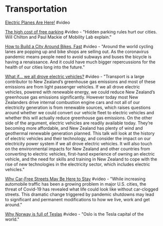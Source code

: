 # Transportation

[Electric Planes Are Here!](https://www.youtube.com/watch?v=Kb3OmhO7_ao&list=PLIilwIraDV2LQHeTYrboyJ7VGzGImXjoz&index=2) \#video

[The high cost of free parking](https://www.youtube.com/watch?v=Akm7ik-H_7U&list=PLIilwIraDV2LQHeTYrboyJ7VGzGImXjoz&index=2) \#video - "Hidden parking rules hurt our cities. Will Chilton and Paul Mackie of Mobility Lab explain."

[How to Build a City Around Bikes, Fast](https://www.youtube.com/watch?v=h-I6HFQXquU) \#video - "Around the world cycling lanes are popping up and bike shops are selling out. As the coronavirus pandemic means people need to avoid subways and buses the bicycle is having a renaissance. And it could have much bigger repercussions for the health of our cities long into the future."

[What if... we all drove electric vehicles?](https://www.youtube.com/watch?v=9gRS7PK6TP0&list=PLIilwIraDV2LQHeTYrboyJ7VGzGImXjoz&index=2) \#video - "Transport is a large contributor to New Zealand’s greenhouse gas emissions and most of these emissions are from light passenger vehicles. If we all drove electric vehicles, powered with renewable energy, we could reduce New Zealand’s greenhouse gas emissions significantly. However today most New Zealanders drive internal combustion engine cars and not all of our electricity generation is from renewable sources, which raises questions around whether we could convert our vehicle fleet to electric vehicles and whether this will actually reduce greenhouse gas emissions. On the other side of the argument, electric vehicles are readily available today. They’re becoming more affordable, and New Zealand has plenty of wind and geothermal renewable generation planned. This talk will look at the history of electric vehicles and their technology, and consider the impact on our electricity power system if we all drove electric vehicles. It will also touch on the environmental impacts for New Zealand and other countries from converting to electric vehicles, first-hand experience of owning an electric vehicle, and the need for skills and training in New Zealand to cope with the rise of new technologies in the electricity sector, which includes electric vehicles."

[Why Car-Free Streets May Be Here to Stay](https://www.youtube.com/watch?v=b2HvW2iGNRk) \#video - "While increasing automobile traffic has been a growing problem in major U.S. cities, the threat of Covid-19 has revealed what life could look like without car-clogged streets. This dramatic change triggered by pandemic shutdowns may lead to significant and permanent modifications to how we live, work and get around."

[Why Norway is full of Teslas](https://www.youtube.com/watch?v=zSjYra7cYqY&list=PLIilwIraDV2LQHeTYrboyJ7VGzGImXjoz&index=2) \#video - "Oslo is the Tesla capital of the world."

